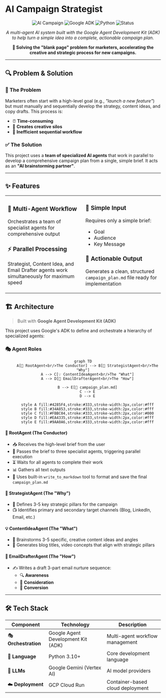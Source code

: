 # AI Campaign Strategist

<div align="center">

![AI Campaign](https://img.shields.io/badge/AI-Campaign%20Strategist-blue?style=for-the-badge&logo=robot)
![Google ADK](https://img.shields.io/badge/Google-ADK-4285F4?style=for-the-badge&logo=google)
![Python](https://img.shields.io/badge/Python-3.10+-3776AB?style=for-the-badge&logo=python)
![Status](https://img.shields.io/badge/Status-Active%20Development-green?style=for-the-badge)

*A multi-agent AI system built with the Google Agent Development Kit (ADK) to help turn a simple idea into a complete, actionable campaign plan.*

**🎯 Solving the "blank page" problem for marketers, accelerating the creative and strategic process for new campaigns.**

</div>

---

## 🔍 Problem & Solution

### 🚫 The Problem
Marketers often start with a high-level goal (e.g., *"launch a new feature"*) but must manually and sequentially develop the strategy, content ideas, and copy drafts. This process is:

- ⏰ **Time-consuming**
- 🏢 **Creates creative silos**
- 🔄 **Inefficient sequential workflow**

### ✅ The Solution
This project uses a **team of specialized AI agents** that work in parallel to develop a comprehensive campaign plan from a single, simple brief. It acts as an **"AI brainstorming partner"**.

---

## ✨ Features

<table>
<tr>
<td width="50%">

### 🤖 Multi-Agent Workflow
Orchestrates a team of specialist agents for comprehensive output

### ⚡ Parallel Processing
Strategist, Content Idea, and Email Drafter agents work simultaneously for maximum speed

</td>
<td width="50%">

### 📝 Simple Input
Requires only a simple brief:
- Goal
- Audience  
- Key Message

### 🎯 Actionable Output
Generates a clean, structured `campaign_plan.md` file ready for implementation

</td>
</tr>
</table>

## 🏗️ Architecture

> Built with **Google Agent Development Kit (ADK)**

This project uses Google's ADK to define and orchestrate a hierarchy of specialized agents:

### 🎭 Agent Roles

<div align="center">

```mermaid
graph TD
    A[🎯 RootAgent<br/>The Conductor] --> B[🧠 StrategistAgent<br/>The "Why"]
    A --> C[💡 ContentIdeaAgent<br/>The "What"]
    A --> D[📧 EmailDrafterAgent<br/>The "How"]
    
    B --> E[📄 campaign_plan.md]
    C --> E
    D --> E
    
    style A fill:#4285F4,stroke:#333,stroke-width:3px,color:#fff
    style B fill:#34A853,stroke:#333,stroke-width:2px,color:#fff
    style C fill:#FBBC04,stroke:#333,stroke-width:2px,color:#000
    style D fill:#EA4335,stroke:#333,stroke-width:2px,color:#fff
    style E fill:#9AA0A6,stroke:#333,stroke-width:2px,color:#fff
```

</div>

#### 🎯 **RootAgent** (The Conductor)
- 📥 Receives the high-level brief from the user
- 🚀 Passes the brief to three specialist agents, triggering parallel execution
- ⏳ Waits for all agents to complete their work
- 📊 Gathers all text outputs
- 📝 Uses built-in `write_to_markdown` tool to format and save the final `campaign_plan.md`

#### 🧠 **StrategistAgent** (The "Why")
- 🎯 Defines 3-5 key strategic pillars for the campaign
- 📺 Identifies primary and secondary target channels (Blog, LinkedIn, Email, etc.)

#### 💡 **ContentIdeaAgent** (The "What")
- 🧠 Brainstorms 3-5 specific, creative content ideas and angles
- 📝 Generates blog titles, video concepts that align with strategic pillars

#### 📧 **EmailDrafterAgent** (The "How")
- ✍️ Writes a draft 3-part email nurture sequence:
  - 🔍 **Awareness**
  - 🤔 **Consideration** 
  - 🎯 **Conversion**

---

## 🛠️ Tech Stack

<div align="center">

| Component | Technology | Description |
|-----------|------------|-------------|
| 🎭 **Orchestration** | Google Agent Development Kit (ADK) | Multi-agent workflow management |
| 🐍 **Language** | Python 3.10+ | Core development language |
| 🤖 **LLMs** | Google Gemini (Vertex AI) | AI model providers |
| ☁️ **Deployment** | GCP Cloud Run | Container-based cloud deployment |

</div>


